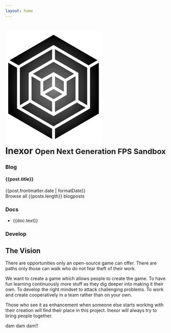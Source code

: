 ```yaml
---
layout: home
---
```

<style lang="stylus">
    .intro
        background-image url("../assets/background_blur/pandora.jpg")
</style>

<div class="break-out-full-width intro text-center bg-purple-darker flex flex-col items-center text-purple-lightest py-16 mb-8">
    <h1 class="mb-8 flex items-center">
        <img src="../assets/logo/inexor_cube_alpha.png" class="mr-8 w-24">
        <div class="text-left flex flex-col uppercase text-white">
            <span>Inexor</span>
            <small class="text-lg text-purple-light">
                Open Next Generation FPS Sandbox
            </small>
        </div>
    </h1>
    <div class="w-3/4 flex">
        <div class="w-1/3 px-2">
            <h3>Blog</h3>
            <div class="bg-purple-darkest-faded rounded p-4 my-4 text-left">
                <div v-for="post in latestPosts" class="my-4">
                    <h4>
                        <router-link :to="post.path">
                            {{post.title}}
                        </router-link>
                    </h4>
                    {{post.frontmatter.date | formatDate}}
                </div>
                <router-link to="/blog/">
                    Browse all {{posts.length}} blogposts
                </router-link>
            </div>
        </div>
        <div class="w-1/3 px-2">
            <h3>Docs</h3>
            <div class="bg-purple-darkest-faded rounded p-4 my-4 text-left">
                <ul>
                    <li v-for="doc in docs">
                        <router-link :to="doc.link">
                            {{doc.text}}
                        </router-link>
                    </li>
                </ul>
            </div>
        </div>
        <div class="w-1/3 px-2">
            <h3>Develop</h3>
            <div class="bg-purple-darkest-faded rounded p-4 my-4 text-left">
            </div>
        </div>
    </div>
</div>

## The Vision
There are opportunities only an open-source game can offer.
There are paths only those can walk who do not fear theft of their work.

We want to create a game which allows people to create the game.
To have fun learning continuously more stuff as they dig deeper into making it their own.
To develop the right mindset to attack challenging problems.
To work and create cooperatively in a team rather than on your own.

Those who see it as enhancement when someone else starts working with their creation will find their place in this project.
Inexor will always try to bring people together.

<script>
export default {
    computed: {
        posts() {
            return this.$site.pages
                .filter(page => page.frontmatter.layout == 'post')
        },
        latestPosts() {
            return this.posts            
                .sort((a,b) => new Date(a.frontmatter.date) - new Date(b.frontmatter.date))
                .reverse()
                .slice(0, 3)
        },
        docs() {
            return [
                {
                    link: './wiki/Contact.html',
                    text: 'Get Involved',
                }
            ]
        }
    }
}
</script>

dam dam dam!!